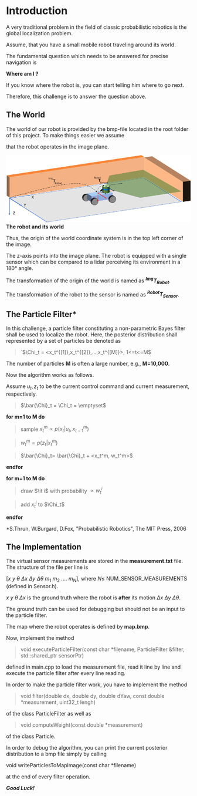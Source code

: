 # Introduction
A very traditional problem in the field of classic probabilistic robotics is the global localization problem.

Assume, that you have a small mobile robot traveling around its world.

The fundamental question which needs to be answered for precise navigation is

**Where am I ?**

If you know where the robot is, you can start telling him where to go next.

Therefore, this challenge is to answer the question above.



## The World

The world of our robot is provided by the bmp-file located in the root folder of this project. To make things easier we assume

that the robot operates in the image plane.

![](WumpusWorldSmall.png)
**The robot and its world**


Thus, the origin of the world coordinate system is in the top left corner of the image. 

The z-axis points into the image plane. The robot is equipped with a single sensor which can be compared to a lidar perceiving its environment in a 180° angle.

The transformation of the origin of the world is named as **$^{Img}T_{Robot}$**. 

The transformation of the robot to the sensor is named as **$^{Robot}T_{Sensor}$**.


## The Particle Filter*
In this challenge, a particle filter constituting a non-parametric Bayes filter shall be used to localize the robot. 
Here, the posterior distribution shall represented by a set of particles be denoted as

>´$\Chi_t = <x_t^{[1]},x_t^{[2]},...,x_t^{[M]}>, 1<=t<=M$

The number of particles **M** is often a large number, e.g., **M=10,000**.

Now the algorithm works as follows.

Assume $u_t, z_t$ to be the current control command and current measurement, respectively.

> $\bar{\Chi}_t = \Chi_t = \emptyset$

**for m=1 to M do**

> sample $x_t^m \propto p\left( x_t | u_t, x_{t-1}^m \right)$

> $w_t^m = p\left(z_t | x_t^m \right)$

> $\bar{\Chi}_t= \bar{\Chi}_t + <x_t^m, w_t^m>$

**endfor**

**for m=1 to M do**

> draw $\it i$ with probability $\propto w_t^i$

> add $x_t^i$ to $\Chi_t$

**endfor**

*S.Thrun, W.Burgard, D.Fox, "Probabilistic Robotics", The MIT Press, 2006

## The Implementation

The virtual sensor measurements are stored in the **measurement.txt** file.
The structure of the file per line is

[$x$  $y$ $\theta$ $\Delta x$ $\Delta y$ $\Delta \theta$ $m_1$ $m_2$ .... $m_N$], where $N \leq$ NUM_SENSOR_MEASUREMENTS (defined in Sensor.h).

$x$  $y$ $\theta$ $\Delta x$ is the ground truth where the robot is **after** its motion $\Delta x$ $\Delta y$ $\Delta \theta$.

The ground truth can be used for debugging but should not be an input to the particle filter.

The map where the robot operates is defined by **map.bmp**.

Now, implement the method 

> void executeParticleFilter(const char *filename, ParticleFilter &filter, std::shared_ptr<Sensor> sensorPtr)

defined in main.cpp to load the measurement file, read it line by line and execute the particle filter after every line reading.

In order to make the particle filter work, you have to implement the method

 > void filter(double dx, double dy, double dYaw, const double *measurement, uint32_t lengh)

 of the class ParticleFilter as well as

 > void computeWeight(const double *measurement)

of the class Particle.

In order to debug the algorithm, you can print the current posterior distribution to a bmp file simply by calling

void writeParticlesToMapImage(const char *filename)

at the end of every filter operation.

***Good Luck!***







